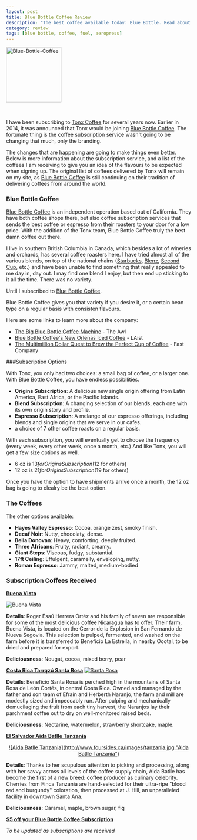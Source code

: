 ```yaml
---
layout: post
title: Blue Bottle Coffee Review
description: "The best coffee available today: Blue Bottle. Read about the varieties of coffee that has been delivered over the past few years."
category: review	
tags: [blue bottle, coffee, fuel, aeropress]
---
```


<a href="https://bluebottlecoffee.com/u/foursides" title="Pearlfisher-Blue-Bottle-Coffee-logo-design-packaging-New-Orleans-Iced-Coffee-carton-6 by James M., on Flickr"><img src="https://farm6.staticflickr.com/5554/15114570518_5512c4d007_q.jpg" width="150" height="150" alt="Blue-Bottle-Coffee"></a>

[B]: https://bluebottlecoffee.com/u/foursides "Blue Bottle Coffee"

<br>

I have been subscribing to [Tonx Coffee](http://www.foursides.ca/Tonx-Review/ "Tonx Coffee Review") for several years now. Earlier in 2014, it was announced that Tonx would be joining [Blue Bottle Coffee][B]. The fortunate thing is the coffee subscription service wasn't going to be changing that much, only the branding. 

The changes that are happening are going to make things even better. Below is more information about the subscription service, and a list of the coffees I am receiving to give you an idea of the flavours to be expected when signing up. The original list of coffees delivered by Tonx will remain on my site, as [Blue Bottle Coffee][B] is still continuing on their tradition of delivering coffees from around the world. 

### Blue Bottle Coffee

[Blue Bottle Coffee][B] is an independent operation based out of California. They have both coffee shops there, but also coffee subscription services that sends the best coffee or espresso from their roasters to your door for a low price. With the addition of the Tonx team, Blue Bottle Coffee truly the best damn coffee out there. </p>

<p>I live in southern British Columbia in Canada, which besides a lot of wineries and orchards, has several coffee roasters here. I have tried almost all of the various blends, on top of the national chains (<a rel="nofollow"  href="http://goo.gl/KUccF" title="Starbucks">Starbucks</a>, <a rel="nofollow"  href="http://www.blenz.com" title="Blenz">Blenz</a>, <a rel="nofollow"  href="http://www.secondcup.com" title="Second Cup">Second Cup</a>, etc.) and have been unable to find something that really appealed to me day in, day out. I may find one blend I enjoy, but then end up sticking to it all the time. There was no variety. </p>

Until I subscribed to [Blue Bottle Coffee][B].

Blue Bottle Coffee gives you that variety if you desire it, or a certain bean type on a regular basis with consisten flavours.</p>

Here are some links to learn more about the company:

- [The Big Blue Bottle Coffee Machine](http://www.theawl.com/2014/08/the-big-blue-bottle-machine "The Big Blue Bottle Coffee Machine") - The Awl
- [Blue Bottle Coffee's New Orlenas Iced Coffee](http://laist.com/2014/08/05/current_obsession_blue_bottles_new.php "Blue Bottle Coffee's New Orleans Iced Coffee") - LAist
- [The Multimillion Dollar Quest to Brew the Perfect Cup of Coffee](http://www.fastcompany.com/3033306/coffee-week/brewing-the-perfect-cup "The Multimillion Dollar Quest to Brew the Perfect Cup of Coffee") - Fast Company

###Subscription Options

With Tonx, you only had two choices: a small bag of coffee, or a larger one. With Blue Bottle Coffee, you have endless possibilities. 

- **Origins Subscription**: A delicious new single origin offering from Latin America, East Africa, or the Pacific Islands.
- **Blend Subscription**: A changing selection of our blends, each one with its own origin story and profile.
- **Espresso Subscription**: A melange of our espresso offerings, including blends and single origins that we serve in our cafes.
- a choice of 7 other coffee roasts on a regular basis. 

With each subscription, you will eventually get to choose the frequency (every week, every other week, once a month, etc.) And like Tonx, you will get a few size options as well. 

- 6 oz is $13 for Origins Subscription ($12 for others)
- 12 oz is $21 for Origins Subscription ($19 for others)

Once you have the option to have shipments arrive once a month, the 12 oz bag is going to clealry be the best option. 

### The Coffees

The other options available:

- **Hayes Valley Espresso**: Cocoa, orange zest, smoky finish.
- **Decaf Noir**: Nutty, chocolaty, dense.
- **Bella Donovan**: Heavy, comforting, deeply fruited.
- **Three Africans**: Fruity, radiant, creamy.
- **Giant Steps**: Viscous, fudgy, substantial.
- **17ft Ceiling**: Effulgent, caramelly, enveloping, nutty.
- **Roman Espresso**: Jammy, malted, medium-bodied

### Subscription Coffees Received

**[Buena Vista](https://bluebottlecoffee.com/u/foursides "Blue Bottle Coffee")**

![Buena Vista](http://www.foursides.ca/images/BuenaVista.jpg)

**Details**: Roger Esaú Herrera Ortéz and his family of seven are responsible for some of the most delicious coffee Nicaragua has to offer. Their farm, Buena Vista, is located on the Cerror de la Explosion in San Fernando de Nueva Segovia. This selection is pulped, fermented, and washed on the farm before it is transferred to Beneficio La Estrella, in nearby Ocotal, to be dried and prepared for export.

**Deliciousness**: Nougat, cocoa, mixed berry, pear

**[Costa Rica Tarrqzú Santa Rosa](https://bluebottlecoffee.com/u/foursides "Blue Bottle Coffee")**
<a href="https://bluebottlecoffee.com/u/foursides">
![Santa Rosa](http://www.foursides.ca/images/SantaRosa.jpg)
</a>

**Details**: Beneficio Santa Rosa is perched high in the mountains of Santa Rosa de León Cortés, in central Costa Rica. Owned and managed by the father and son team of Efraín and Herberth Naranjo, the farm and mill are modestly sized and impeccably run. After pulping and mechanically demucilaging the fruit from each tiny harvest, the Naranjos lay their parchment coffee out to dry on well-monitored raised beds.

**Deliciousness**: Nectarine, watermelon, strawberry shortcake, maple. 

**<a href="https://bluebottlecoffee.com/u/foursides">
El Salvador Aida Batlle Tanzania
</a>**
<center>
<a href="https://bluebottlecoffee.com/u/foursides">
![Aida Batlle Tanzania](http://www.foursides.ca/images/tanzania.jpg "Aida Batlle Tanzania")
</a>
</center>

**Details**: Thanks to her scupulous attention to picking and processing, along with her savvy across all levels of the coffee supply chain, Aida Batlle has become the first of a new breed: coffee producer as culinary celebrity. Cherries from Finca Tanzania are hand-selected for their ultra-ripe "blood red and burgundy" coloration, then processed at J. Hill, an unparalleled facility in downtown Santa Ana.

**Deliciousness**: Caramel, maple, brown sugar, fig

**[$5 off your Blue Bottle Coffee Subscription](https://bluebottlecoffee.com/u/foursides "Blue Bottle Coffee")**

*To be updated as subscriptions are received*